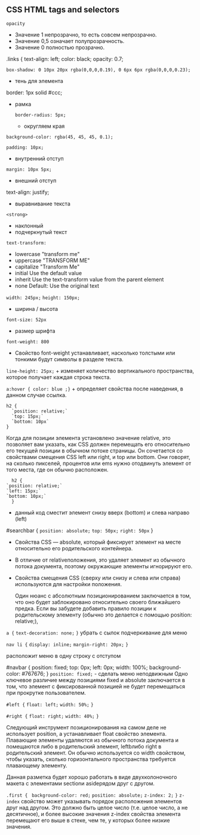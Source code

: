 ## CSS HTML tags and selectors ##

  `opacity`
  + Значение 1 непрозрачно, то есть совсем непрозрачно.
  + Значение 0,5 означает полупрозрачность.
  + Значение 0 полностью прозрачно.
    
  .links {
    text-align: left;
    color: black;
    opacity: 0.7;


  `box-shadow: 0 10px 20px rgba(0,0,0,0.19), 0 6px 6px rgba(0,0,0,0.23);` 
  + тень для элемента

  border: 1px solid #ccc;
  + рамка
  
    `border-radius: 5px;`
      + округляем края

  `background-color: rgba(45, 45, 45, 0.1);`

  `padding: 10px;`
  + внутренний отступ

  `margin: 10px 5px;`
  + внешний отступ
  
text-align: justify;
  + выравнивание текста
  
  `<strong>`
  + наклонный
  + подчеркнутый текст

  `text-transform: `

  + lowercase	"transform me"
  + uppercase	"TRANSFORM ME"
  + capitalize	"Transform Me"
  + initial	Use the default value
  + inherit	Use the text-transform value from the parent element
  + none	Default: Use the original text


  `width: 245px;` 
  `height: 150px;`
  + ширина / высота


  `font-size: 52px`
   + размер шрифта


  `font-weight: 800`
   + Свойство font-weight устанавливает, насколько толстыми или тонкими будут символы в разделе текста.

  `line-height: 25px;`
    + изменяет количество вертикального пространства, которое получает каждая строка текста.


  `a:hover { color: blue ;}`
    + определяет свойства после наведения, в данном случае ссылка.


    h2 {
      `position: relative;`
      `top: 15px;` 
      `bottom: 10px`
    }

  Когда для позиции элемента установлено значение relative, это позволяет вам указать, как CSS должен перемещать его относительно его текущей позиции в обычном потоке страницы. 
  Он сочетается со свойствами смещения CSS left или right, и top или bottom. 
  Они говорят, на сколько пикселей, процентов или ems нужно отодвинуть элемент от того места, где он обычно расположен.

      h2 {
    `position: relative;`
    `left: 15px;`
    `bottom: 10px;`
      }

  - данный код сместит элемент снизу вверх (bottom) и слева направо (left)

#searchbar {
    `position: absolute;`
    `top: 50px;`
    `right: 50px`
  }

  - Cвойства CSS — absolute, который фиксирует элемент на месте относительно его родительского контейнера. 
  - В отличие от relativeположения, это удаляет элемент из обычного потока документа, поэтому окружающие элементы игнорируют его. 
  - Свойства смещения CSS (сверху или снизу и слева или справа) используются для настройки положения.
  
    Один нюанс с абсолютным позиционированием заключается в том, что оно будет заблокировано относительно своего ближайшего предка. 
    Если вы забудете добавить правило позиции к родительскому элементу (обычно это делается с помощью position: relative;), 


  `a {`
  `text-decoration: none;`
  `}`
    убрать с сылок подчеркивание для меню


  `nav li {`
    `display: inline;`
    `margin-right: 20px;`
  `}`

  расположит меню в одну строку с отступом


  #navbar {
    position: fixed;
    top: 0px;
    left: 0px;
    width: 100%;
    background-color: #767676;
  }
`position: fixed;` - сделать меню неподвижным
  Одно ключевое различие между позициями fixed и absolute заключается в том, что элемент с фиксированной позицией не будет перемещаться при прокрутке пользователем.



`#left {`
    `float: left;`
    `width: 50%;`
  `}`


  `#right {`
    `float: right;`
    `width: 40%;`
  `}`

  Следующий инструмент позиционирования на самом деле не использует position, а устанавливает float свойство элемента. 
  Плавающие элементы удаляются из обычного потока документа и помещаются либо в родительский элемент, leftbлибо right в родительский элемент.
  Он обычно используется со width свойством, чтобы указать, сколько горизонтального пространства требуется плавающему элементу.

  Данная разметка будет хорошо работать в виде двухколоночного макета с элементами sectionи asideрядом друг с другом. 

`.first {`
 ` background-color: red;`
  `position: absolute;`
  `z-index: 2;`
`}`
  `z-index` свойство может указывать порядок расположения элементов друг над другом. 
  Это должно быть целое число (т.е. целое число, а не десятичное), и более высокие значения z-index свойства элемента перемещают его 
  выше в стеке, чем те, у которых более низкие значения.